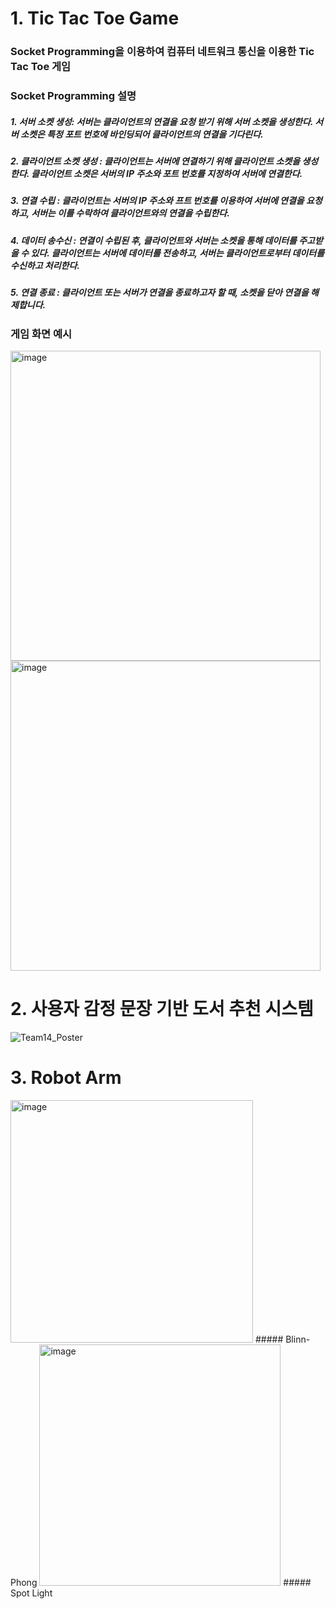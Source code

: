 # 1. Tic Tac Toe Game

### Socket Programming을 이용하여 컴퓨터 네트워크 통신을 이용한 Tic Tac Toe 게임

### Socket Programming 설명
##### 1. 서버 소켓 생성: 서버는 클라이언트의 연결을 요청 받기 위해 서버 소켓을 생성한다. 서버 소켓은 특정 포트 번호에 바인딩되어 클라이언트의 연결을 기다린다.
##### 2. 클라이언트 소켓 생성 : 클라이언트는 서버에 연결하기 위해 클라이언트 소켓을 생성한다. 클라이언트 소켓은 서버의 IP 주소와 포트 번호를 지정하여 서버에 연결한다.
##### 3. 연결 수립 : 클라이언트는 서버의 IP 주소와 프트 번호를 이용하여 서버에 연결을 요청하고, 서버는 이를 수락하여 클라이언트와의 연결을 수립한다.
##### 4. 데이터 송수신 : 연결이 수립된 후, 클라이언트와 서버는 소켓을 통해 데이터를 주고받을 수 있다. 클라이언트는 서버에 데이터를 전송하고, 서버는 클라이언트로부터 데이터를 수신하고 처리한다.
##### 5. 연결 종료 : 클라이언트 또는 서버가 연결을 종료하고자 할 때, 소켓을 닫아 연결을 해제합니다.

### 게임 화면 예시
<img width="496" alt="image" src="https://github.com/aajin126/EWHA/assets/122766068/14c93b73-72fe-4d97-bfe0-6f4bdf488f80">
<img width="496" alt="image" src="https://github.com/aajin126/EWHA/assets/122766068/28ac98b3-7be0-4609-a85d-e274cb750d41">

# 2. 사용자 감정 문장 기반 도서 추천 시스템
![Team14_Poster](https://github.com/aajin126/EWHA/assets/122766068/f3327cfe-1282-408c-9679-e86025b79bd6)

# 3. Robot Arm
<img width="388" alt="image" src="https://github.com/aajin126/EWHA/assets/122766068/77406baa-693c-4525-ba7d-a7832c7bec89">
##### Blinn-Phong
<img width="386" alt="image" src="https://github.com/aajin126/EWHA/assets/122766068/f09a45b9-062a-4ef6-ba79-fd9c6c0714b6">
##### Spot Light
